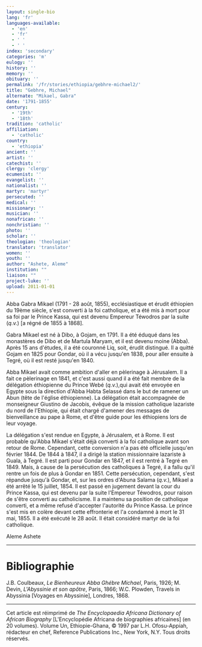 ```yaml
---
layout: single-bio
lang: 'fr'
languages-available:
  - 'en'
  - 'fr'
  - ' '
  - ' '
index: 'secondary'
categories: 'm'
eulogy: ''
history: ''
memory: ''
obituary: ''
permalink: '/fr/stories/ethiopia/gebhre-michael2/'
title: "Gebhre, Michael"
alternate: "Mikael, Gabra"
date: '1791-1855'
century:
  - '19th'
  - '18th'
tradition: 'catholic'
affiliation:
  - 'catholic'
country:
  - 'ethiopia'
ancient: ''
artist: ''
catechist: ''
clergy: 'clergy'
ecumenist: ''
evangelist: ''
nationalist: ''
martyr: 'martyr'
persecuted: ''
medical: ''
missionary: ''
musician: ''
nonafrican: ''
nonchristian: ''
photo: ''
scholar: ''
theologian: 'theologian'
translator: 'translator'
women: ''
youth: ''
author: "Ashete, Aleme"
institution: ""
liaison: ""
project-luke: ''
upload: 2011-01-01
---
```




Abba Gabra Mikael (1791 - 28 août, 1855), ecclésiastique et érudit éthiopien du 19ème siècle, s'est converti à la foi catholique, et a été mis à mort pour sa foi par le Prince Kassa, qui est devenu Empereur Téwodros par la suite (*q.v.*) [a régné de 1855 à 1868].

Gabra Mikael est né à Dibo, à Gojam, en 1791. Il a été éduqué dans les monastères de Dibo et de Martula Maryam, et il est devenu moine (Abba). Après 15 ans d'études, il a été couronné Liq, soit, érudit distingué. Il a quitté Gojam en 1825 pour Gondar, où il a vécu jusqu'en 1838, pour aller ensuite à Tegré, où il est resté jusqu'en 1840.

Abba Mikael avait comme ambition d'aller en pèlerinage à Jérusalem. Il a fait ce pèlerinage en 1841, et c'est aussi quand il a été fait membre de la délégation éthiopienne du Prince Webé (*q.v.*),qui avait été envoyée en Egypte sous la direction d'Abba Habta Selassé dans le but de ramener un Abun (tête de l'église éthiopienne). La délégation était accompagnée de monseigneur Giustino de Jacobis, évêque de la mission catholique lazariste du nord de l'Ethiopie, qui était chargé d'amener des messages de bienveillance au pape à Rome, et d'être guide pour les éthiopiens lors de leur voyage.

La délégation s'est rendue en Egypte, à Jérusalem, et à Rome. Il est probable qu'Abba Mikael s'était déjà converti à la foi catholique avant son retour de Rome. Cependant, cette conversion n'a pas été officielle jusqu'en février 1844. De 1844 à 1847, il a dirigé la station missionnaire lazariste à Guala, à Tegré. Il est parti pour Gondar en 1847, et il est rentré à Tegré en 1849. Mais, à cause de la persécution des catholiques à Tegré, il a fallu qu'il rentre un fois de plus à Gondar en 1851. Cette persécution, cependant, s'est répandue jusqu'à Gondar, et, sur les ordres d'Abuna Salama (*q.v.*), Mikael a été arrêté le 15 juillet, 1854. Il est passé en jugement devant la cour du Prince Kassa, qui est devenu par la suite l'Empereur Téwodros, pour raison de s'être converti au catholicisme. Il a maintenu sa position de catholique converti, et a même refusé d'accepter l'autorité du Prince Kassa. Le prince s'est mis en colère devant cette effronterie et l'a condamné à mort le 31 mai, 1855. Il a été exécuté le 28 août. Il était considéré martyr de la foi catholique.

Aleme Ashete

---

# Bibliographie

J.B. Coulbeaux, *Le Bienheureux Abba Ghébre Michael*, Paris, 1926; M. Devin, *L'Abyssinie et son apôtre*, Paris, 1866; W.C. Plowden, Travels in Abyssinia [Voyages en Abyssinie], Londres, 1868.

---

Cet article est réimprimé de *The Encyclopaedia Africana Dictionary of African Biography* [L'Encyclopédie Africana de biographies africaines] (en 20 volumes). Volume Un, Ethiopie-Ghana, © 1997 par L.H. Ofosu-Appiah, rédacteur en chef, Reference Publications Inc., New York, N.Y. Tous droits réservés.
